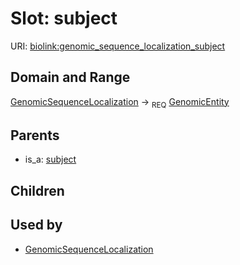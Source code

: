 
# Slot: subject




URI: [biolink:genomic_sequence_localization_subject](https://w3id.org/biolink/vocab/genomic_sequence_localization_subject)

## Domain and Range

[GenomicSequenceLocalization](GenomicSequenceLocalization.md) ->  <sub>REQ</sub> [GenomicEntity](GenomicEntity.md)

## Parents

 *  is_a: [subject](subject.md)

## Children


## Used by

 * [GenomicSequenceLocalization](GenomicSequenceLocalization.md)
